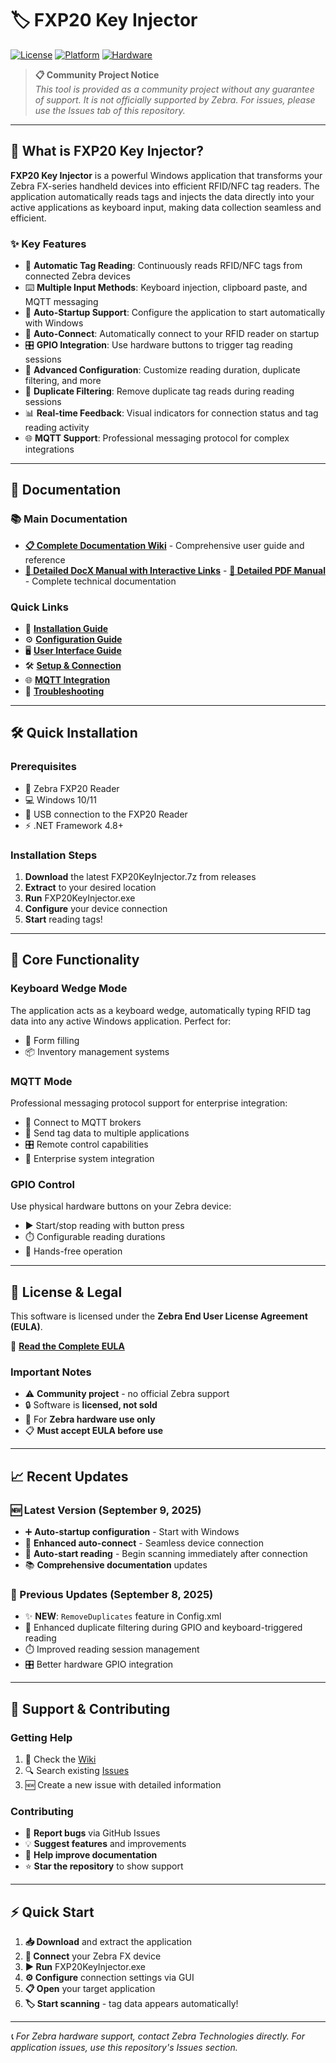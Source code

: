 # 🏷️ FXP20 Key Injector

[![License](https://img.shields.io/badge/License-Zebra%20EULA-blue)](https://github.com/ltrudu/FXP20KeyInjector_Releases/blob/master/EULA.txt)
[![Platform](https://img.shields.io/badge/Platform-Windows-blue)]()
[![Hardware](https://img.shields.io/badge/Hardware-Zebra%20FX%20Series-green)]()

> **📋 Community Project Notice**  
> *This tool is provided as a community project without any guarantee of support. It is not officially supported by Zebra. For issues, please use the Issues tab of this repository.*

---

## 🎯 What is FXP20 Key Injector?

**FXP20 Key Injector** is a powerful Windows application that transforms your Zebra FX-series handheld devices into efficient RFID/NFC tag readers. The application automatically reads tags and injects the data directly into your active applications as keyboard input, making data collection seamless and efficient.

### ✨ Key Features

- 🔄 **Automatic Tag Reading**: Continuously reads RFID/NFC tags from connected Zebra devices
- ⌨️ **Multiple Input Methods**: Keyboard injection, clipboard paste, and MQTT messaging
- 🚀 **Auto-Startup Support**: Configure the application to start automatically with Windows  
- 🔗 **Auto-Connect**: Automatically connect to your RFID reader on startup
- 🎛️ **GPIO Integration**: Use hardware buttons to trigger tag reading sessions
- 🔧 **Advanced Configuration**: Customize reading duration, duplicate filtering, and more
- 🎯 **Duplicate Filtering**: Remove duplicate tag reads during reading sessions
- 📊 **Real-time Feedback**: Visual indicators for connection status and tag reading activity
- 🌐 **MQTT Support**: Professional messaging protocol for complex integrations

---

## 📖 Documentation

### 📚 Main Documentation
- **[📋 Complete Documentation Wiki](https://github.com/ltrudu/FXP20KeyInjector_Releases/blob/master/wiki/Home.md)** - Comprehensive user guide and reference
- **[📄 Detailed DocX Manual with Interactive Links](https://github.com/ltrudu/FXP20KeyInjector_Releases/blob/master/FXP20KeyInjector-HowTo.docx?raw=true)** - **[📄 Detailed PDF Manual](https://github.com/ltrudu/FXP20KeyInjector_Releases/blob/master/FXP20KeyInjector-HowTo.pdf)** - Complete technical documentation

### Quick Links

- 🚀 **[Installation Guide](https://github.com/ltrudu/FXP20KeyInjector_Releases/wiki/Installation.md)**
- ⚙️ **[Configuration Guide](https://github.com/ltrudu/FXP20KeyInjector_Releases/wiki/Configuration.md)**
- 🖥️ **[User Interface Guide](https://github.com/ltrudu/FXP20KeyInjector_Releases/wiki/User-Interface.md)**
- 🛠️ **[Setup & Connection](https://github.com/ltrudu/FXP20KeyInjector_Releases/wiki/Setup.md)**
- 🌐 **[MQTT Integration](https://github.com/ltrudu/FXP20KeyInjector_Releases/wiki/MQTT.md)**
- 🔧 **[Troubleshooting](https://github.com/ltrudu/FXP20KeyInjector_Releases/wiki/Troubleshooting.md)**

---

## 🛠️ Quick Installation

### Prerequisites
- 📱 Zebra FXP20 Reader
- 💻 Windows 10/11
- 🔗 USB connection to the FXP20 Reader
- ⚡ .NET Framework 4.8+

### Installation Steps
1. **Download** the latest FXP20KeyInjector.7z from releases
2. **Extract** to your desired location  
3. **Run** FXP20KeyInjector.exe
4. **Configure** your device connection
5. **Start** reading tags!

---

## 🔧 Core Functionality

### Keyboard Wedge Mode
The application acts as a keyboard wedge, automatically typing RFID tag data into any active Windows application. Perfect for:
- 📝 Form filling
- 📦 Inventory management systems

### MQTT Mode  
Professional messaging protocol support for enterprise integration:
- 🔗 Connect to MQTT brokers
- 📡 Send tag data to multiple applications
- 🎛️ Remote control capabilities
- 🏢 Enterprise system integration

### GPIO Control
Use physical hardware buttons on your Zebra device:
- ▶️ Start/stop reading with button press
- ⏱️ Configurable reading durations
- 🔄 Hands-free operation

---

## 📜 License & Legal

This software is licensed under the **Zebra End User License Agreement (EULA)**.

📄 **[Read the Complete EULA](https://github.com/ltrudu/FXP20KeyInjector_Releases/blob/master/EULA.txt)**

### Important Notes
- ⚠️ **Community project** - no official Zebra support
- 🔒 Software is **licensed, not sold**
- 🏢 For **Zebra hardware use only**
- 📋 **Must accept EULA before use**

---

## 📈 Recent Updates

### 🆕 Latest Version (September 9, 2025)
- ➕ **Auto-startup configuration** - Start with Windows
- 🔗 **Enhanced auto-connect** - Seamless device connection
- 🎯 **Auto-start reading** - Begin scanning immediately after connection
- 📚 **Comprehensive documentation** updates

### 🔧 Previous Updates (September 8, 2025)
- ✨ **NEW**: `RemoveDuplicates` feature in Config.xml
- 🔄 Enhanced duplicate filtering during GPIO and keyboard-triggered reading
- ⏱️ Improved reading session management
- 🎛️ Better hardware GPIO integration

---

## 🤝 Support & Contributing

### Getting Help
1. 📖 Check the [Wiki](https://github.com/ltrudu/FXP20KeyInjector_Releases/blob/master/wiki/Home.md)
2. 🔍 Search existing [Issues](https://github.com/ltrudu/FXP20KeyInjector_Releases/issues)
3. 🆕 Create a new issue with detailed information

### Contributing
- 🐛 **Report bugs** via GitHub Issues
- 💡 **Suggest features** and improvements
- 📖 **Help improve documentation**
- ⭐ **Star the repository** to show support

---

## ⚡ Quick Start

1. **📥 Download** and extract the application
2. **🔌 Connect** your Zebra FX device
3. **▶️ Run** FXP20KeyInjector.exe
4. **⚙️ Configure** connection settings via GUI
5. **📋 Open** your target application
6. **🏷️ Start scanning** - tag data appears automatically!

---

*📞 For Zebra hardware support, contact Zebra Technologies directly. For application issues, use this repository's Issues section.*
